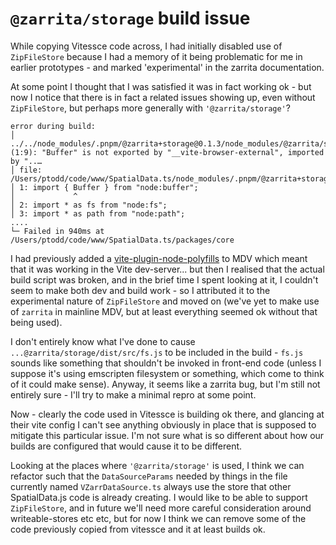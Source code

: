 # `@zarrita/storage` build issue

While copying Vitessce code across, I had initially disabled use of `ZipFileStore` because I had a memory of it being problematic for me in earlier prototypes - and marked 'experimental' in the zarrita documentation.

At some point I thought that I was satisfied it was in fact working ok - but now I notice that there is in fact a related issues showing up, even without `ZipFileStore`, but perhaps more generally with `'@zarrita/storage'`?

```
error during build:
│ ../../node_modules/.pnpm/@zarrita+storage@0.1.3/node_modules/@zarrita/storage/dist/src/fs.js (1:9): "Buffer" is not exported by "__vite-browser-external", imported by "..…
│ file: /Users/ptodd/code/www/SpatialData.ts/node_modules/.pnpm/@zarrita+storage@0.1.3/node_modules/@zarrita/storage/dist/src/fs.js:1:9
│ 1: import { Buffer } from "node:buffer";
│             ^
│ 2: import * as fs from "node:fs";
│ 3: import * as path from "node:path";
....
└─ Failed in 940ms at /Users/ptodd/code/www/SpatialData.ts/packages/core
```

I had previously added a [vite-plugin-node-polyfills](https://www.npmjs.com/package/vite-plugin-node-polyfills) to MDV which meant that it was working in the Vite dev-server... but then I realised that the actual build script was broken, and in the brief time I spent looking at it, I couldn't seem to make both dev and build work - so I attributed it to the experimental nature of `ZipFileStore` and moved on (we've yet to make use of `zarrita` in mainline MDV, but at least everything seemed ok without that being used).

I don't entirely know what I've done to cause `...@zarrita/storage/dist/src/fs.js` to be included in the build - `fs.js` sounds like something that shouldn't be invoked in front-end code (unless I suppose it's using emscripten filesystem or something, which come to think of it could make sense). Anyway, it seems like a zarrita bug, but I'm still not entirely sure - I'll try to make a minimal repro at some point.

Now - clearly the code used in Vitessce is building ok there, and glancing at their vite config I can't see anything obviously in place that is supposed to mitigate this particular issue. I'm not sure what is so different about how our builds are configured that would cause it to be different.

Looking at the places where `'@zarrita/storage'` is used, I think we can refactor such that the `DataSourceParams` needed by things in the file currently named `VZarrDataSource.ts` always use the store that other SpatialData.js code is already creating. I would like to be able to support `ZipFileStore`, and in future we'll need more careful consideration around writeable-stores etc etc, but for now I think we can remove some of the code previously copied from vitessce and it at least builds ok.